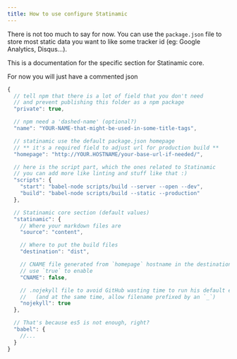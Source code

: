 ```yaml
---
title: How to use configure Statinamic
---
```


There is not too much to say for now.
You can use the ``package.json`` file to store most static data you want to like
some tracker id (eg: Google Analytics, Disqus...).

This is a documentation for the specific section for Statinamic core.

For now you will just have a commented json

```js
{
  // tell npm that there is a lot of field that you don't need
  // and prevent publishing this folder as a npm package
  "private": true,

  // npm need a 'dashed-name' (optional?)
  "name": "YOUR-NAME-that-might-be-used-in-some-title-tags",

  // statinamic use the default package.json homepage
  // ** it's a required field to adjust url for production build **
  "homepage": "http://YOUR.HOSTNAME/your-base-url-if-needed/",

  // here is the script part, which the ones related to Statinamic
  // you can add more like linting and stuff like that :)
  "scripts": {
    "start": "babel-node scripts/build --server --open --dev",
    "build": "babel-node scripts/build --static --production"
  },

  // Statinamic core section (default values)
  "statinamic": {
    // Where your markdown files are
    "source": "content",

    // Where to put the build files
    "destination": "dist",

    // CNAME file generated from `homepage` hostname in the destination folder
    // use `true` to enable
    "CNAME": false,

    // .nojekyll file to avoid GitHub wasting time to run his default engine
    //   (and at the same time, allow filename prefixed by an `_`)
    "nojekyll": true
  },

  // That's because es5 is not enough, right?
  "babel": {
    //...
  }
}
```
